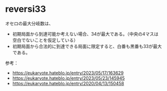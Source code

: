 # reversi33

オセロの最大分岐数は、
- 初期局面から到達可能か考えない場合、34が最大である。（中央の4マスは空白でないことを仮定している）
- 初期局面から合法的に到達できる局面に限定すると、白番も黒番も33が最大である。

参考：
- https://eukaryote.hateblo.jp/entry/2023/05/17/163629
- https://eukaryote.hateblo.jp/entry/2023/05/23/145945
- https://eukaryote.hateblo.jp/entry/2020/04/13/150458
